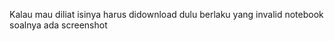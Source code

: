 Kalau mau diliat isinya harus didownload dulu berlaku yang invalid notebook soalnya ada screenshot

